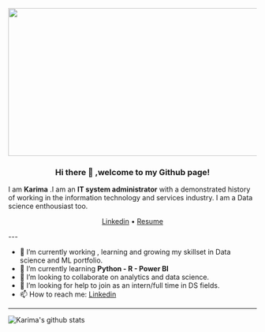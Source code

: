 <img src="https://cdn.mos.cms.futurecdn.net/XbYnCuVzbcHPHuYzCGuSmf-650-80.jpg" width="900" height="300">

<h3 align="center">Hi there 👋 ,welcome to my Github page! </h3>

I am **Karima** .I am an  **IT system administrator** with a demonstrated history of working in the information technology and services industry. I am a  Data science enthousiast too.
<p align="center">
  <a href="www.linkedin.com/in/karima-s">Linkedin</a> •
  <a href="www">Resume</a>
 </p>
---

- 🔭 I’m currently working , learning and growing my skillset in Data science and ML portfolio.
- 🌱 I’m currently learning **Python - R - Power BI**
- 👯 I’m looking to collaborate on analytics and data science.
- 🤔 I’m looking for help to join as an intern/full time in DS fields.
- 📫 How to reach me:
  [Linkedin](https://www.linkedin.com/in/karima-s)
  
---------------------------------------------------------------------------------------------------------------
![Karima's github stats](https://github-readme-stats.vercel.app/api?username=Kari-sad&show_icons=true&hide_border=true)
<!--
**Kari-sad/Kari-sad** is a ✨ _special_ ✨ repository because its `README.md` (this file) appears on your GitHub profile.

Here are some ideas to get you started:

- 🔭 I’m currently working on my Data science and ML portfolio
- 🌱 I’m currently learning ...
- 👯 I’m looking to collaborate on ...
- 🤔 I’m looking for help with ...
- 💬 Ask me about ...
- 📫 How to reach me: ...
- 😄 Pronouns: ...
- ⚡ Fun fact: ...
-->
